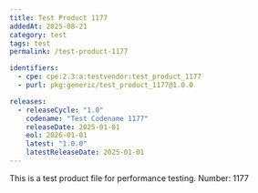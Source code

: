 ```yaml
---
title: Test Product 1177
addedAt: 2025-08-21
category: test
tags: test
permalink: /test-product-1177

identifiers:
  - cpe: cpe:2.3:a:testvendor:test_product_1177
  - purl: pkg:generic/test_product_1177@1.0.0

releases:
  - releaseCycle: "1.0"
    codename: "Test Codename 1177"
    releaseDate: 2025-01-01
    eol: 2026-01-01
    latest: "1.0.0"
    latestReleaseDate: 2025-01-01
---
```


This is a test product file for performance testing. Number: 1177

